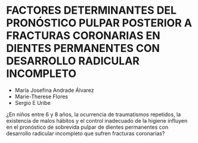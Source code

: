 # FACTORES	DETERMINANTES	DEL	PRONÓSTICO	PULPAR	POSTERIOR	A	FRACTURAS	CORONARIAS	EN	DIENTES	PERMANENTES	CON	DESARROLLO RADICULAR	INCOMPLETO

  - María	Josefina	Andrade	Álvarez	
  - Marie-Therese Flores
  - Sergio E Uribe

¿En	 niños	 entre	 6	 y	 8	 años,	 la	 ocurrencia	 de	 traumatismos	 repetidos,	 la	 existencia	 de	malos	 hábitos	 y	 el	 control	 inadecuado	 de	 la	 higiene	 influyen	 en	 el	 pronóstico	 de	sobrevida	 pulpar	 de	 dientes	 permanentes	 con	 desarrollo	 radicular	 incompleto	 que	sufren	fracturas	coronarias?